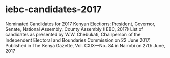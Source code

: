 # iebc-candidates-2017
Nominated Candidates for 2017 Kenyan Elections: President, Governor, Senate, National Assembly, County Assembly (IEBC,  2017)
List of candidates as presented by W.W. Chebukati, Chairperson of the Independent Electoral and Boundaries Commission on 22 June 2017.
Published in The Kenya Gazette, Vol. CXIX—No. 84 in Nairobi on 27th June, 2017
